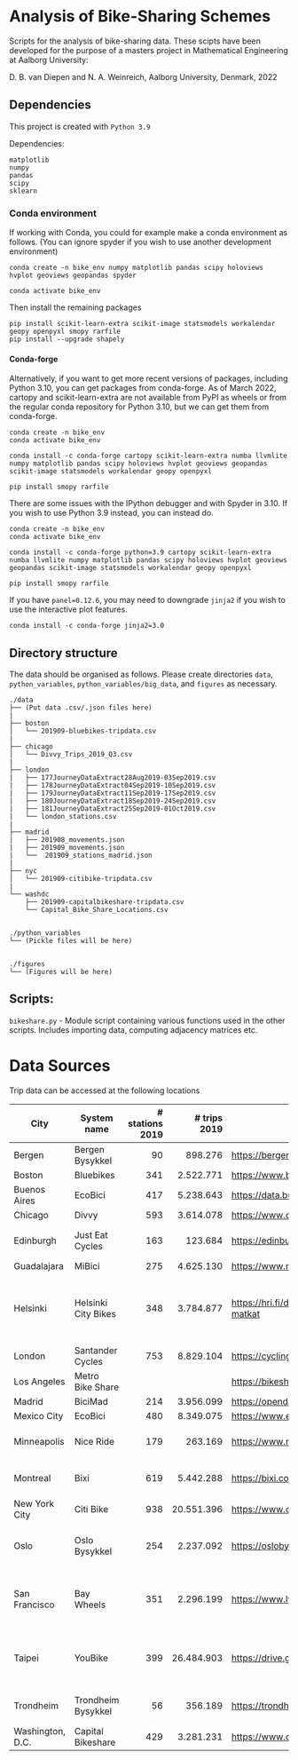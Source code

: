 # Analysis of Bike-Sharing Schemes

Scripts for the analysis of bike-sharing data. These scipts have been developed for the purpose of a masters project in Mathematical Engineering at Aalborg University:

D. B. van Diepen and N. A. Weinreich, Aalborg University, Denmark, 2022


## Dependencies
This project is created with `Python 3.9`

Dependencies:
```
matplotlib
numpy
pandas
scipy
sklearn
```

### Conda environment
If working with Conda, you could for example make a conda environment as follows. (You can ignore spyder if you wish to use another development environment)

```
conda create -n bike_env numpy matplotlib pandas scipy holoviews hvplot geoviews geopandas spyder

conda activate bike_env
```

Then install the remaining packages
```
pip install scikit-learn-extra scikit-image statsmodels workalendar geopy openpyxl smopy rarfile
pip install --upgrade shapely
```

#### Conda-forge
Alternatively, if you want to get more recent versions of packages, including Python 3.10, you can get packages from conda-forge. As of March 2022, cartopy and scikit-learn-extra are not available from PyPI as wheels or from the regular conda repository for Python 3.10, but we can get them from conda-forge.

```
conda create -n bike_env
conda activate bike_env

conda install -c conda-forge cartopy scikit-learn-extra numba llvmlite numpy matplotlib pandas scipy holoviews hvplot geoviews geopandas scikit-image statsmodels workalendar geopy openpyxl

pip install smopy rarfile
```

There are some issues with the IPython debugger and with Spyder in 3.10. If you wish to use Python 3.9 instead, you can instead do.

```
conda create -n bike_env
conda activate bike_env

conda install -c conda-forge python=3.9 cartopy scikit-learn-extra numba llvmlite numpy matplotlib pandas scipy holoviews hvplot geoviews geopandas scikit-image statsmodels workalendar geopy openpyxl

pip install smopy rarfile
```
If you have `panel=0.12.6`, you may need to downgrade `jinja2` if you wish to use the interactive plot features.
```
conda install -c conda-forge jinja2=3.0
```


## Directory structure

The data should be organised as follows. Please create directories `data`, `python_variables`, `python_variables/big_data`, and `figures` as necessary.

```
./data
├── (Put data .csv/.json files here)
|
├── boston
│   └── 201909-bluebikes-tripdata.csv
|
├── chicago
│   └── Divvy_Trips_2019_Q3.csv
|
├── london
|   ├── 177JourneyDataExtract28Aug2019-03Sep2019.csv
|   ├── 178JourneyDataExtract04Sep2019-10Sep2019.csv
|   ├── 179JourneyDataExtract11Sep2019-17Sep2019.csv
|   ├── 180JourneyDataExtract18Sep2019-24Sep2019.csv
|   ├── 181JourneyDataExtract25Sep2019-01Oct2019.csv
|   └── london_stations.csv
|
├── madrid
|   ├── 201908_movements.json
|   ├── 201909_movements.json
|   └──  201909_stations_madrid.json
|
├── nyc
│   └── 201909-citibike-tripdata.csv
|
└── washdc
    ├── 201909-capitalbikeshare-tripdata.csv
    └── Capital_Bike_Share_Locations.csv


./python_variables
└── (Pickle files will be here)


./figures
└── (Figures will be here)
```

## Scripts:

`bikeshare.py`
	- Module script containing various functions used in the other scripts. Includes importing data, computing adjacency matrices etc.


# Data Sources
Trip data can be accessed at the following locations

| City             | System name         | # stations 2019 | # trips 2019 | link                                                                                 | Comment                                                       |
|------------------|---------------------|-------------------:|----------------:|--------------------------------------------------------------------------------------|---------------------------------------------------------------|
| Bergen           | Bergen Bysykkel     |                 90 |         898.276 | https://bergenbysykkel.no/en/open-data/historical                                    |                                                               |
| Boston           | Bluebikes           |                341 |       2.522.771 | https://www.bluebikes.com/system-data                                                |                                                               |
| Buenos Aires     | EcoBici             |                417 |       5.238.643 | https://data.buenosaires.gob.ar/dataset/bicicletas-publicas                          |                                                               |
| Chicago          | Divvy               |                593 |       3.614.078 | https://www.divvybikes.com/system-data                                               |                                                               |
| Edinburgh        | Just Eat Cycles     |                163 |         123.684 | https://edinburghcyclehire.com/open-data/historical                                  | Discontinued September 2021                                   |
| Guadalajara      | MiBici              |                275 |       4.625.130 | https://www.mibici.net/en/open-data/                                                 |                                                               |
| Helsinki         | Helsinki City Bikes |                348 |       3.784.877 | https://hri.fi/data/en_GB/dataset/helsingin-ja-espoon-kaupunkipyorilla-ajatut-matkat | Encompasses Helsinki & Espoo. Only open from April to October |
| London           | Santander Cycles    |                753 |       8.829.104 | https://cycling.data.tfl.gov.uk/                                                     |                                                               |
| Los Angeles      | Metro Bike Share    |                    |                 | https://bikeshare.metro.net/about/data/                                              |                                                               |
| Madrid           | BiciMad             |                214 |       3.956.099 | https://opendata.emtmadrid.es/Datos-estaticos/Datos-generales-(1)                    |                                                               |
| Mexico City      | EcoBici             |                480 |       8.349.075 | https://www.ecobici.cdmx.gob.mx/en/informacion-del-servicio/open-data                |                                                               |
| Minneapolis      | Nice Ride           |                179 |         263.169 | https://www.niceridemn.com/system-data                                               | Only open from April to November                              |
| Montreal         | Bixi                |                619 |       5.442.288 | https://bixi.com/en/open-data                                                        | Only open from April to October                               |
| New York City    | Citi Bike           |                938 |      20.551.396 | https://www.citibikenyc.com/system-data                                              |                                                               |
| Oslo             | Oslo Bysykkel       |                254 |       2.237.092 | https://oslobysykkel.no/en/open-data/historical                                      | 2019 missing data from January to March                       |
| San Francisco    | Bay Wheels          |                351 |       2.296.199 | https://www.lyft.com/bikes/bay-wheels/system-data                                    | Split in three main parts by the San Francisco Bay             |
| Taipei           | YouBike             |                399 |      26.484.903 | https://drive.google.com/drive/folders/1QsROgp8AcER6qkTJDxpuV8Mt1Dy6lGQO             | Transitioning to partly dockless YouBike 2.0 since 2020       |
| Trondheim        | Trondheim Bysykkel  |                 56 |         356.189 | https://trondheimbysykkel.no/en/open-data/historical                                 | Only open from April to November                              |
| Washington, D.C. | Capital Bikeshare   |                429 |       3.281.231 | https://www.capitalbikeshare.com/system-data                                         |                                                               |


